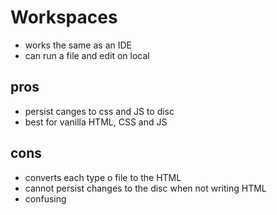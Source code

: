 # Workspaces

- works the same as an IDE 
- can run a file and edit on local

## pros
- persist canges to css and JS to disc
- best for vanilla HTML, CSS and JS

## cons 
- converts each type o file to the HTML
- cannot persist changes to the disc when not writing HTML
- confusing 